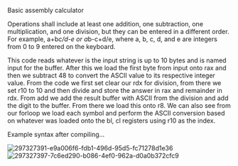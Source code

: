 Basic assembly calculator

Operations shall include at least one addition, one subtraction, one multiplication, and
one division, but they can be entered in a different order. For example, a+b*c/d-e or
a*b-c+d/e, where a, b, c, d, and e are integers from 0 to 9 entered on the keyboard.


This code reads whatever is the input string is up to 10 bytes and is named input for
the buffer. After this we load the first byte from input onto rax and then we subtract 48
to convert the ASCII value to its respective integer value.
From the code we first set clear our rdx for division, from there we set r10 to 10 and
then divide and store the answer in rax and remainder in rdx. From add we add the
result buffer with ASCII from the division and add the digit to the buffer. From there we
load this onto r8.
We can also see from our forloop we load each symbol and perform the ASCII
conversion based on whatever was loaded onto the bl, cl registers using r10 as the
index.

Example syntax after compiling...

![297327391-e9a006f6-fdb1-496d-95d5-fc71278d1e36](https://github.com/dndy9/Assembly-Calc/assets/144296043/d75c3668-aefb-40fb-8c73-19dd80bd6596)
![297327397-7c6ed290-b086-4ef0-962a-d0a0b372cfc9](https://github.com/dndy9/Assembly-Calc/assets/144296043/d8f28c09-854e-4f3d-88ff-df1603313435)
